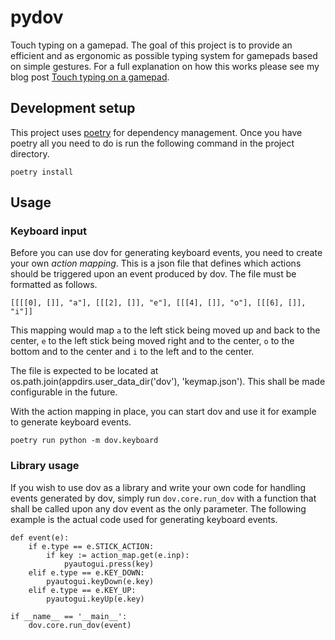 # pydov
Touch typing on a gamepad. The goal of this project is to provide an efficient and as ergonomic as possible typing system for gamepads based on simple gestures.
For a full explanation on how this works please see my blog post [Touch typing on a gamepad](https://darkshadow.io/2020/07/07/touch-typing-on-a-gamepad.html).

## Development setup

This project uses [poetry](https://python-poetry.org/docs/) for dependency management. Once you have poetry all you need to do is run the following command in the project directory.

```
poetry install
```

## Usage

### Keyboard input

Before you can use dov for generating keyboard events, you need to create your own *action mapping*.
This is a json file that defines which actions should be triggered upon an event produced by dov. The file must be formatted
as follows.

```
[[[[0], []], "a"], [[[2], []], "e"], [[[4], []], "o"], [[[6], []], "i"]]
```

This mapping would map `a` to the left stick being moved up and back to the center, `e` to the left stick being moved right and to the center, `o` to the bottom and to the center and `i` to the
left and to the center.

The file is expected to be located at os.path.join(appdirs.user_data_dir('dov'), 'keymap.json'). This shall be made configurable in the future.

With the action mapping in place, you can start dov and use it for example to generate keyboard events.

```
poetry run python -m dov.keyboard
```

### Library usage

If you wish to use dov as a library and write your own code for handling events generated by dov, simply run `dov.core.run_dov` with a function that shall be called
upon any dov event as the only parameter. The following example is the actual code used for generating keyboard events.

```
def event(e):
    if e.type == e.STICK_ACTION:
        if key := action_map.get(e.inp):
            pyautogui.press(key)
    elif e.type == e.KEY_DOWN:
        pyautogui.keyDown(e.key)
    elif e.type == e.KEY_UP:
        pyautogui.keyUp(e.key)

if __name__ == '__main__':
    dov.core.run_dov(event)
```
